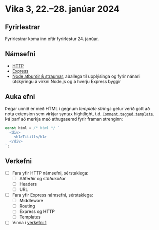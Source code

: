 # Vika 3, 22.–28. janúar 2024

## Fyrirlestrar

Fyrirlestrar koma inn eftir fyrirlestur 24. janúar.

## Námsefni

- [HTTP](../namsefni/05.http/)
- [Express](../namsefni/06.express/)
- [Node atburðir & straumar](../namsefni/07.events-streams/), aðallega til upplýsinga og fyrir nánari útskýringu á virkni Node.js og á hverju Express byggir

## Auka efni

Þegar unnið er með HTML í gegnum _template strings_ getur verið gott að nota extension sem virkjar syntax hightlight, t.d. [`Comment tagged template`](https://marketplace.visualstudio.com/items?itemName=bierner.comment-tagged-templates). Þá þarf að merkja með athugasemd fyrir framan strenginn:

```javascript
const html = /* html */ `
  <div>
    <h1>Titill</h1>
  </div>
`;
```

## Verkefni

- [ ] Fara yfir HTTP námsefni, sérstaklega:
  - [ ] Aðferðir og stöðukóðar
  - [ ] Headers
  - [ ] URL
- [ ] Fara yfir Express námsefni, sérstaklega:
  - [ ] Middleware
  - [ ] Routing
  - [ ] Express og HTTP
  - [ ] Templates
- [ ] Vinna í [verkefni 1](https://github.com/vefforritun/vef2-2024-v1)
